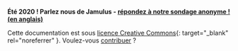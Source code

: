 

**Été 2020 ! Parlez nous de Jamulus - [répondez à notre sondage anonyme ! (en anglais)](https://forms.gle/hSSjsxjWj2Pnp5kr7)**


Cette documentation est sous [licence Creative Commons](https://creativecommons.org/licenses/by-sa/4.0/deed.fr){: target="_blank" rel="noreferrer" }. Voulez-vous [contribuer](Contribution) ?
